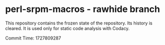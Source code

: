 # perl-srpm-macros - rawhide branch

This repository contains the frozen state of the repository.
Its history is cleared. It is used only for static code
analysis with Codacy.

Commit Time: 1727809287